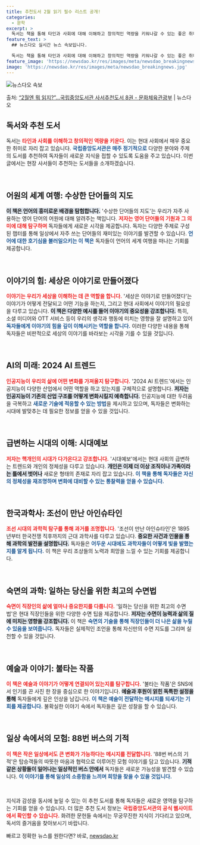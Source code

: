 ```yaml
---
title: 추천도서 2월 읽기 필수 리스트 공개!
categories:
  - 문학
excerpt: >
  독서는 책을 통해 타인과 사회에 대해 이해하고 창의적인 역량을 키워나갈 수 있는 좋은 취미입니다.국립중앙도서…
feature_text: >
  ## 뉴스다오 실시간 뉴스 속보입니다.

  독서는 책을 통해 타인과 사회에 대해 이해하고 창의적인 역량을 키워나갈 수 있는 좋은 취미입니다.국립중앙도서…
feature_image: 'https://newsdao.kr/res/images/meta/newsdao_breakingnews.jpg'
image: 'https://newsdao.kr/res/images/meta/newsdao_breakingnews.jpg'
---
```


![뉴스다오 속보](https://newsdao.kr/res/images/meta/newsdao_breakingnews.jpg)

<p>출처: <a href="https://newsdao.kr/3213" rel="dofollow">“2월엔 뭐 읽지?”…국립중앙도서관 사서추천도서 8권 - 문화체육관광부</a> | 뉴스다오</p>

<h2 data-ke-size="size26">독서와 추천 도서</h2>

독서는 <b><span style="color: #ee2323;">타인과 사회를 이해하고 창의적인 역량을 키운다</span></b>. 이는 현대 사회에서 매우 중요한 취미로 자리 잡고 있습니다. <b><span style="color: #1a5490;">국립중앙도서관은 매주 정기적으로</span></b> 다양한 분야와 주제의 도서를 추천하여 독자들이 새로운 지식을 접할 수 있도록 도움을 주고 있습니다. 이번 글에서는 현장 사서들이 추천하는 도서들을 소개하겠습니다.

<p data-ke-size="size16">&nbsp;</p>

<h2 data-ke-size="size26">어원의 세계 여행: 수상한 단어들의 지도</h2>

<b><span style="background-color: #21538527;">이 책은 언어의 흥미로운 배경을 탐험합니다.</span></b> '수상한 단어들의 지도'는 우리가 자주 사용하는 영어 단어의 어원에 대해 알려주는 책입니다. <b><span style="color: #ee2323;">저자는 영어 단어들의 기원과 그 의미에 대해 탐구하며</span></b> 독자들에게 새로운 시각을 제공합니다. 독자는 다양한 주제로 구성된 챕터를 통해 일상에서 자주 쓰는 단어들의 재미있는 이야기를 발견할 수 있습니다. <b><span style="color: #1a5490;">언어에 대한 호기심을 불러일으키는 이 책은</span></b> 독자들이 언어의 세계 여행을 떠나는 기회를 제공합니다.

<p data-ke-size="size16">&nbsp;</p>

<h2 data-ke-size="size26">이야기의 힘: 세상은 이야기로 만들어졌다</h2>

<b><span style="color: #ee2323;">이야기는 우리가 세상을 이해하는 데 큰 역할을 합니다.</span></b> '세상은 이야기로 만들어졌다'는 이야기가 어떻게 전달되고 어떤 기능을 하는지, 그리고 현대 사회에서 이야기의 필요성을 다루고 있습니다. <b><span style="background-color: #21538527;">이 책은 다양한 예시를 들어 이야기의 중요성을 강조합니다.</span></b> 특히, 소셜 미디어와 OTT 서비스 등이 우리의 생각과 행동에 미치는 영향을 잘 설명하고 있어 <b><span style="color: #1a5490;">독자들에게 이야기의 힘을 깊이 이해시키는 역할을 합니다.</span></b> 이러한 다양한 내용을 통해 독자들은 비판적으로 세상의 이야기를 바라보는 시각을 기를 수 있을 것입니다.

<p data-ke-size="size16">&nbsp;</p>

<h2 data-ke-size="size26">AI의 미래: 2024 AI 트렌드</h2>

<b><span style="color: #ee2323;">인공지능이 우리의 삶에 어떤 변화를 가져올지 탐구합니다.</span></b> '2024 AI 트렌드'에서는 인공지능이 다양한 산업에서 어떤 역할을 하고 있는지를 구체적으로 설명합니다. <b><span style="background-color: #21538527;">저자는 인공지능이 기존의 산업 구조를 어떻게 변화시킬지 예측합니다.</span></b> 인공지능에 대한 두려움을 극복하고 <b><span style="color: #1a5490;">새로운 기술에 적응할 수 있는 방법</span></b>을 제시하고 있으며, 독자들은 변화하는 시대에 발맞추는 데 필요한 정보를 얻을 수 있을 것입니다.

<p data-ke-size="size16">&nbsp;</p>

<h2 data-ke-size="size26">급변하는 시대의 이해: 시대예보</h2>

<b><span style="color: #ee2323;">저자는 핵개인의 시대가 다가온다고 강조합니다.</span></b> '시대예보'에서는 현대 사회의 급변하는 트렌드와 개인의 정체성을 다루고 있습니다. <b><span style="background-color: #21538527;">개인은 이제 더 이상 조직이나 가족이라는 틀에서 벗어나</span></b> 새로운 형태의 존재로 자리 잡고 있습니다. <b><span style="color: #1a5490;">이 책을 통해 독자들은 자신의 정체성을 재조명하며 변화에 대비할 수 있는 통찰력을 얻을 수 있습니다.</span></b>

<p data-ke-size="size16">&nbsp;</p>

<h2 data-ke-size="size26">한국과학사: 조선이 만난 아인슈타인</h2>

<b><span style="color: #ee2323;">조선 시대의 과학적 탐구를 통해 과거를 조명합니다.</span></b> '조선이 만난 아인슈타인'은 1895년부터 한국전쟁 직후까지의 근대 과학사를 다루고 있습니다. <b><span style="background-color: #21538527;">중요한 사건과 인물을 통해 과학의 발전을 설명합니다.</span></b> 독자들은 <b><span style="color: #1a5490;">어두운 시대에도 과학자들이 어떻게 빛을 발했는지를 알게 됩니다.</span></b> 이 책은 우리 조상들의 노력과 희망을 느낄 수 있는 기회를 제공합니다.

<p data-ke-size="size16">&nbsp;</p>

<h2 data-ke-size="size26">숙면의 과학: 일하는 당신을 위한 최고의 수면법</h2>

<b><span style="color: #ee2323;">숙면이 직장인의 삶에 얼마나 중요한지를 다룹니다.</span></b> '일하는 당신을 위한 최고의 수면법'은 현대 직장인들을 위한 다양한 수면 팁을 제공합니다. <b><span style="background-color: #21538527;">저자는 수면이 능력과 삶의 질에 미치는 영향을 강조합니다.</span></b> 이 책은 <b><span style="color: #1a5490;">숙면의 기술을 통해 직장인들이 더 나은 삶을 누릴 수 있음을 보여줍니다.</span></b> 독자들은 실제적인 조언을 통해 자신만의 수면 지도를 그리며 실천할 수 있을 것입니다.

<p data-ke-size="size16">&nbsp;</p>

<h2 data-ke-size="size26">예술과 이야기: 불타는 작품</h2>

<b><span style="color: #ee2323;">이 책은 예술과 이야기가 어떻게 연결되어 있는지를 탐구합니다.</span></b> '불타는 작품'은 SNS에서 인기를 끈 사진 한 장을 중심으로 한 이야기입니다. <b><span style="background-color: #21538527;">예술과 후원이 얽힌 독특한 설정을 통해</span></b> 독자들에게 깊은 인상을 남깁니다. <b><span style="color: #1a5490;">이 책은 예술이 전달하는 메시지를 되새기는 기회를 제공합니다.</span></b> 불확실한 이야기 속에서 독자들은 깊은 성찰을 할 수 있습니다.

<p data-ke-size="size16">&nbsp;</p>

<h2 data-ke-size="size26">일상 속에서의 모험: 88번 버스의 기적</h2>

<b><span style="color: #ee2323;">이 책은 작은 일상에서도 큰 변화가 가능하다는 메시지를 전달합니다.</span></b> '88번 버스의 기적'은 탑승객들의 따뜻한 마음과 협력으로 이루어진 모험 이야기를 담고 있습니다. <b><span style="background-color: #21538527;">기적 같은 상황들이 일어나는 일상적인 버스 안에서</span></b> 독자들은 새로운 가능성을 발견할 수 있습니다. <b><span style="color: #1a5490;">이 이야기를 통해 일상의 소중함을 느끼며 희망을 찾을 수 있을 것입니다.</span></b>

<p data-ke-size="size16">&nbsp;</p>

지식과 감성을 동시에 높일 수 있는 이 추천 도서를 통해 독자들은 새로운 영역을 탐구하는 기회를 얻을 수 있습니다. 더 많은 추천 도서 정보는 <b><span style="color: #ee2323;">국립중앙도서관의 공식 웹사이트에서 확인할 수 있습니다.</span></b> 화려한 문헌들 속에서는 무궁무진한 지식이 기다리고 있으며, 독서의 즐거움을 찾아보시기 바랍니다. 

빠르고 정확한 뉴스를 원한다면? 바로, <a href="https://newsdao.kr" rel="dofollow">newsdao.kr</a>


